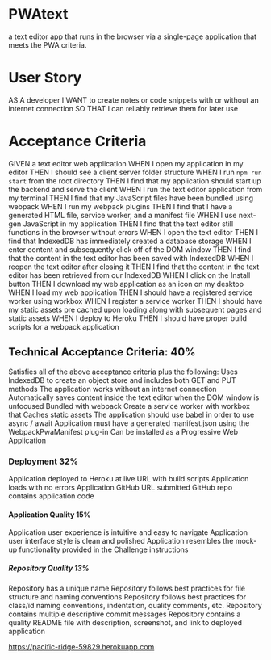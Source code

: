 # PWAtext
a text editor app that runs in the browser via a single-page application that meets the PWA criteria.


# User Story 
AS A developer
I WANT to create notes or code snippets with or without an internet connection
SO THAT I can reliably retrieve them for later use

# Acceptance Criteria 
GIVEN a text editor web application
WHEN I open my application in my editor
THEN I should see a client server folder structure
WHEN I run `npm run start` from the root directory
THEN I find that my application should start up the backend and serve the client
WHEN I run the text editor application from my terminal
THEN I find that my JavaScript files have been bundled using webpack
WHEN I run my webpack plugins
THEN I find that I have a generated HTML file, service worker, and a manifest file
WHEN I use next-gen JavaScript in my application
THEN I find that the text editor still functions in the browser without errors
WHEN I open the text editor
THEN I find that IndexedDB has immediately created a database storage
WHEN I enter content and subsequently click off of the DOM window
THEN I find that the content in the text editor has been saved with IndexedDB
WHEN I reopen the text editor after closing it
THEN I find that the content in the text editor has been retrieved from our IndexedDB
WHEN I click on the Install button
THEN I download my web application as an icon on my desktop
WHEN I load my web application
THEN I should have a registered service worker using workbox
WHEN I register a service worker
THEN I should have my static assets pre cached upon loading along with subsequent pages and static assets
WHEN I deploy to Heroku
THEN I should have proper build scripts for a webpack application


## Technical Acceptance Criteria: 40%
Satisfies all of the above acceptance criteria plus the following:
Uses IndexedDB to create an object store and includes both GET and PUT methods
The application works without an internet connection
Automatically saves content inside the text editor when the DOM window is unfocused
Bundled with webpack
Create a service worker with workbox that Caches static assets
The application should use babel in order to use async / await
Application must have a generated manifest.json using the WebpackPwaManifest plug-in
Can be installed as a Progressive Web Application

### Deployment 32%
Application deployed to Heroku at live URL with build scripts
Application loads with no errors
Application GitHub URL submitted
GitHub repo contains application code

#### Application Quality 15% 
Application user experience is intuitive and easy to navigate
Application user interface style is clean and polished
Application resembles the mock-up functionality provided in the Challenge instructions

##### Repository Quality 13%
Repository has a unique name
Repository follows best practices for file structure and naming conventions
Repository follows best practices for class/id naming conventions, indentation, quality comments, etc.
Repository contains multiple descriptive commit messages
Repository contains a quality README file with description, screenshot, and link to deployed application

https://pacific-ridge-59829.herokuapp.com


